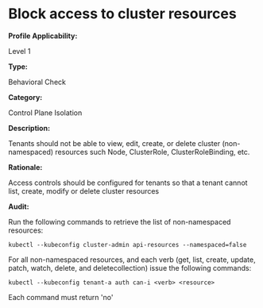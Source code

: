 # Block access to cluster resources

**Profile Applicability:** 

Level 1

**Type:**

Behavioral Check

**Category:**

Control Plane Isolation

**Description:** 

Tenants should not be able to view, edit, create, or delete cluster (non-namespaced) resources such Node, ClusterRole, ClusterRoleBinding, etc. 

**Rationale:** 

Access controls should be configured for tenants so that a tenant cannot list, create, modify or delete cluster resources

**Audit:**

Run the following commands to retrieve the list of non-namespaced resources:

  	kubectl --kubeconfig cluster-admin api-resources --namespaced=false

For all non-namespaced resources, and each verb (get, list, create, update, patch, watch, delete, and deletecollection) issue the following commands:
	
	kubectl --kubeconfig tenant-a auth can-i <verb> <resource>

Each command must return 'no'
